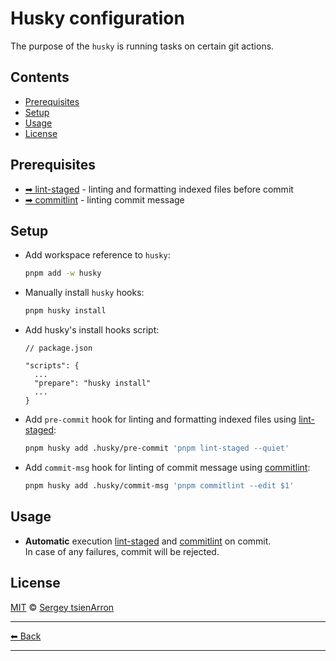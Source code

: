 # Husky configuration

The purpose of the `husky` is running tasks on certain git actions.

## Contents

- [Prerequisites](#prerequisites)
- [Setup](#setup)
- [Usage](#usage)
- [License](#license)

## Prerequisites

- [➡ lint-staged](./lint-staged.md) - linting and formatting indexed files before commit
- [➡ commitlint](../../packages/commitlint/README.md) - linting commit message

## Setup

- Add workspace reference to `husky`:

  ```sh
  pnpm add -w husky
  ```

- Manually install `husky` hooks:

  ```sh
  pnpm husky install
  ```

- Add husky's install hooks script:

  ```jsonc
  // package.json

  "scripts": {
    ...
    "prepare": "husky install"
    ...
  }
  ```

- Add `pre-commit` hook for linting and formatting indexed files using [lint-staged](./lint-staged.md):

  ```sh
  pnpm husky add .husky/pre-commit 'pnpm lint-staged --quiet'
  ```

- Add `commit-msg` hook for linting of commit message using [commitlint](../../packages/commitlint/README.md):

  ```sh
  pnpm husky add .husky/commit-msg 'pnpm commitlint --edit $1'
  ```

## Usage

- **Automatic** execution [lint-staged](./lint-staged.md) and [commitlint](../../packages/commitlint/README.md) on commit.\
  In case of any failures, commit will be rejected.

## License

[MIT](../../LICENSE) © [Sergey tsienArron](https://github.com/muravjev)

---

[⬅ Back](../../README.md)

---

